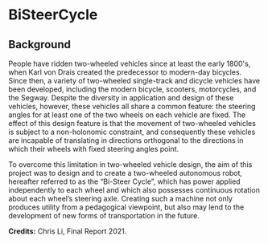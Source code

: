 # BiSteerCycle

## Background
People have ridden two-wheeled vehicles since at least the early 1800's, when Karl von Drais created the predecessor to modern-day bicycles. Since then, a variety of two-wheeled single-track and dicycle vehicles have been developed, including the modern bicycle, scooters, motorcycles, and the Segway. Despite the diversity in application and design of these vehicles, however, these vehicles all share a common feature: the steering angles for at least one of the two wheels on each vehicle are fixed. The effect of this design feature is that the movement of two-wheeled vehicles is subject to a non-holonomic constraint, and consequently these vehicles are incapable of translating in directions orthogonal to the directions in which their wheels with fixed steering angles point.

To overcome this limitation in two-wheeled vehicle design, the aim of this project was to design and to create a two-wheeled autonomous robot, hereafter referred to as the “Bi-Steer Cycle”, which has power applied independently to each wheel and which also possesses continuous rotation about each wheel’s steering axle. Creating such a machine not only produces utility from a pedagogical viewpoint, but also may lend to the development of new forms of transportation in the future.

**Credits:** Chris Li, Final Report 2021.
